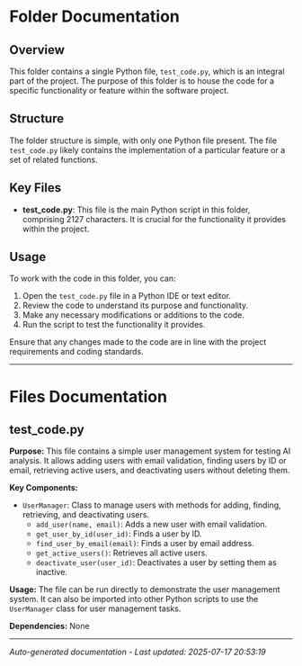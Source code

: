 # Folder Documentation

## Overview
This folder contains a single Python file, `test_code.py`, which is an integral part of the project. The purpose of this folder is to house the code for a specific functionality or feature within the software project.

## Structure
The folder structure is simple, with only one Python file present. The file `test_code.py` likely contains the implementation of a particular feature or a set of related functions.

## Key Files
- **test_code.py**: This file is the main Python script in this folder, comprising 2127 characters. It is crucial for the functionality it provides within the project.

## Usage
To work with the code in this folder, you can:
1. Open the `test_code.py` file in a Python IDE or text editor.
2. Review the code to understand its purpose and functionality.
3. Make any necessary modifications or additions to the code.
4. Run the script to test the functionality it provides.

Ensure that any changes made to the code are in line with the project requirements and coding standards.

---

# Files Documentation

## test_code.py

**Purpose:** This file contains a simple user management system for testing AI analysis. It allows adding users with email validation, finding users by ID or email, retrieving active users, and deactivating users without deleting them.

**Key Components:**
- `UserManager`: Class to manage users with methods for adding, finding, retrieving, and deactivating users.
  - `add_user(name, email)`: Adds a new user with email validation.
  - `get_user_by_id(user_id)`: Finds a user by ID.
  - `find_user_by_email(email)`: Finds a user by email address.
  - `get_active_users()`: Retrieves all active users.
  - `deactivate_user(user_id)`: Deactivates a user by setting them as inactive.
  
**Usage:** The file can be run directly to demonstrate the user management system. It can also be imported into other Python scripts to use the `UserManager` class for user management tasks.

**Dependencies:** None

---
*Auto-generated documentation - Last updated: 2025-07-17 20:53:19*
